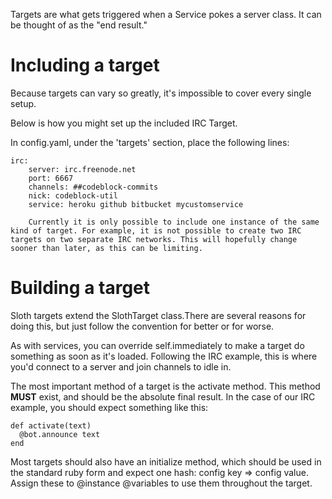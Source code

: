 Targets are what gets triggered when a Service pokes a server class. It can be thought of as the "end result."

Including a target
==================

Because targets can vary so greatly, it's impossible to cover every single setup.

Below is how you might set up the included IRC Target.

In config.yaml, under the 'targets' section, place the following lines:

    irc:
        server: irc.freenode.net
        port: 6667
        channels: ##codeblock-commits
        nick: codeblock-util
        service: heroku github bitbucket mycustomservice

        Currently it is only possible to include one instance of the same kind of target. For example, it is not possible to create two IRC targets on two separate IRC networks. This will hopefully change sooner than later, as this can be limiting.

Building a target
=================

Sloth targets extend the SlothTarget class.There are several reasons for doing this, but just follow the convention for better or for worse.

As with services, you can override self.immediately to make a target do something as soon as it's loaded. Following the IRC example, this is where you'd connect to a server and join channels to idle in.


The most important method of a target is the activate method. This method **MUST** exist, and should be the absolute final result. In the case of our IRC example, you should expect something like this:

    def activate(text)
      @bot.announce text
    end

Most targets should also have an initialize method, which should be used in the standard ruby form and expect one hash: config key => config value. Assign these to @instance @variables to use them throughout the target.


